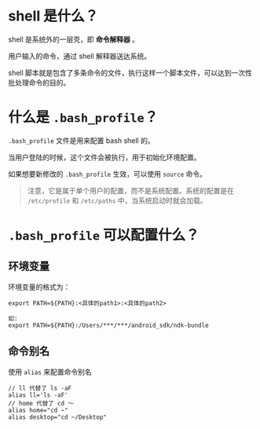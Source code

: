 # shell 是什么？
shell 是系统外的一层壳，即 **命令解释器** 。

用户输入的命令，通过 shell 解释器送达系统。

shell 脚本就是包含了多条命令的文件，执行这样一个脚本文件，可以达到一次性批处理命令的目的。



# 什么是 `.bash_profile`？

`.bash_profile` 文件是用来配置 bash shell 的。

当用户登陆的时候，这个文件会被执行，用于初始化环境配置。

如果想要新修改的 `.bash_profile` 生效，可以使用 `source` 命令。

> 注意，它是属于单个用户的配置，而不是系统配置。系统的配置是在 `/etc/profile` 和 `/etc/paths` 中，当系统启动时就会加载。



# `.bash_profile` 可以配置什么？

## 环境变量
环境变量的格式为：

```
export PATH=${PATH}:<具体的path1>:<具体的path2>

如:
export PATH=${PATH}:/Users/***/***/android_sdk/ndk-bundle
```


## 命令别名

使用 `alias` 来配置命令别名
```
// ll 代替了 ls -aF
alias ll='ls -aF'
// home 代替了 cd ～
alias home="cd ~"
alias desktop="cd ~/Desktop"
```

